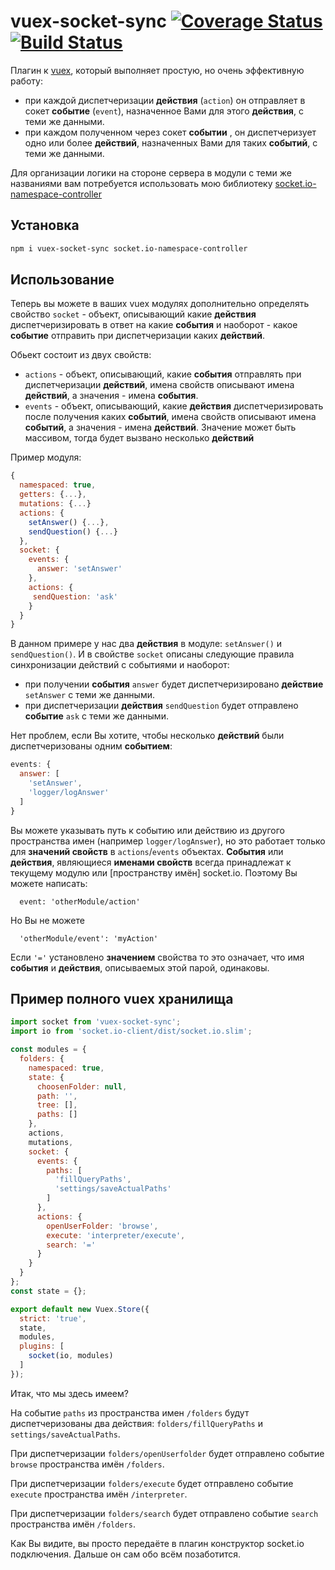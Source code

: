 # vuex-socket-sync [![Coverage Status](https://coveralls.io/repos/github/yarsky-tgz/vuex-socket-sync/badge.svg?branch=master)](https://coveralls.io/github/yarsky-tgz/vuex-socket-sync?branch=master) [![Build Status](https://travis-ci.org/yarsky-tgz/vuex-socket-sync.svg?branch=master)](https://travis-ci.org/yarsky-tgz/vuex-socket-sync)

Плагин к [vuex](https://github.com/vuejs/vuex), который выполняет простую, но очень эффективную работу:

 * при каждой диспетчеризации **действия** (`action`) он отправляет в сокет **событие** (`event`), назначенное Вами для этого **действия**, с теми же данными.
 * при каждом полученном через сокет **событии** , он диспетчеризует одно или более **действий**, назначенных Вами для таких **событий**, с теми же данными.
 
Для организации логики на стороне сервера в модули с теми же названиями вам потребуется использовать мою библиотеку [socket.io-namespace-controller](https://www.npmjs.com/package/socket.io-namespace-controller)
 
## Установка
 
```bash
npm i vuex-socket-sync socket.io-namespace-controller
```

## Использование

Теперь вы можете в ваших vuex модулях дополнительно определять свойство `socket` - объект, описывающий какие **действия** диспетчеризировать в ответ на какие **события** и наоборот - какое **событие** отправить при диспетчеризации каких **действий**. 

Обьект состоит из двух свойств:

 * `actions` - объект, описывающий, какие **события** отправлять при диспетчеризации **действий**, имена свойств описывают имена **действий**, а значения - имена **события**.
 * `events` - объект, описывающий, какие **действия** диспетчеризировать после получения каких **событий**, имена свойств описывают имена **событий**, а значения - имена **действий**. Значение может быть массивом, тогда будет вызвано несколько **действий** 

Пример модуля:

```javascript
{
  namespaced: true,
  getters: {...},
  mutations: {...}
  actions: {
    setAnswer() {...},
    sendQuestion() {...}
  },
  socket: {
    events: {
      answer: 'setAnswer'
    },
    actions: {
     sendQuestion: 'ask'
    }
  }
}
```

В данном примере у нас два **действия** в модуле: `setAnswer()` и `sendQuestion()`. И в свойстве `socket` описаны следующие правила синхронизации действий с событиями и наоборот:

 * при получении **события** `answer` будет диспетчеризировано **действие** `setAnswer` с теми же данными.
 * при диспетчеризации **действия** `sendQuestion` будет отправлено **событие** `ask` с теми же данными.

Нет проблем, если Вы хотите, чтобы несколько **действий** были диспетчеризованы одним **событием**: 

```javascript
events: {
  answer: [
    'setAnswer',
    'logger/logAnswer'
  ] 
}
```

Вы можете указывать путь к событию или действию из другого пространства имен (например `logger/logAnswer`), но это работает только для **значений свойств** в `actions`/`events` объектах. **События** или **действия**, являющиеся **именами свойств** всегда принадлежат к текущему модулю или [пространству имён] socket.io. Поэтому Вы можете написать:

```
  event: 'otherModule/action'
```

Но Вы не можете

```
  'otherModule/event': 'myAction'
```

Если `'='` установлено **значением** свойства то это означает, что имя **события** и **действия**, описываемых этой парой, одинаковы. 

## Пример полного vuex хранилища

```javascript
import socket from 'vuex-socket-sync';
import io from 'socket.io-client/dist/socket.io.slim';

const modules = {
  folders: {
    namespaced: true,
    state: {
      choosenFolder: null,
      path: '',
      tree: [],
      paths: []
    },
    actions,
    mutations,
    socket: {
      events: {
        paths: [
          'fillQueryPaths',
          'settings/saveActualPaths'
        ]
      },
      actions: {
        openUserFolder: 'browse',
        execute: 'interpreter/execute',
        search: '='
      }
    }
  }
};
const state = {};

export default new Vuex.Store({
  strict: 'true',
  state,
  modules,
  plugins: [
    socket(io, modules)
  ]
});
```

Итак, что мы здесь имеем?

На событие `paths` из пространства имен `/folders` будут диспетчеризованы два действия: `folders/fillQueryPaths` и `settings/saveActualPaths`.

При диспетчеризации `folders/openUserfolder` будет отправлено событие `browse` пространства имён `/folders`.

При диспетчеризации `folders/execute`  будет отправлено событие `execute` пространства имён `/interpreter`.

При диспетчеризации `folders/search` будет отправлено событие `search` пространства имён `/folders`. 

Как Вы видите, вы просто передаёте в плагин конструктор socket.io подключения. Дальше он сам обо всём позаботится.

